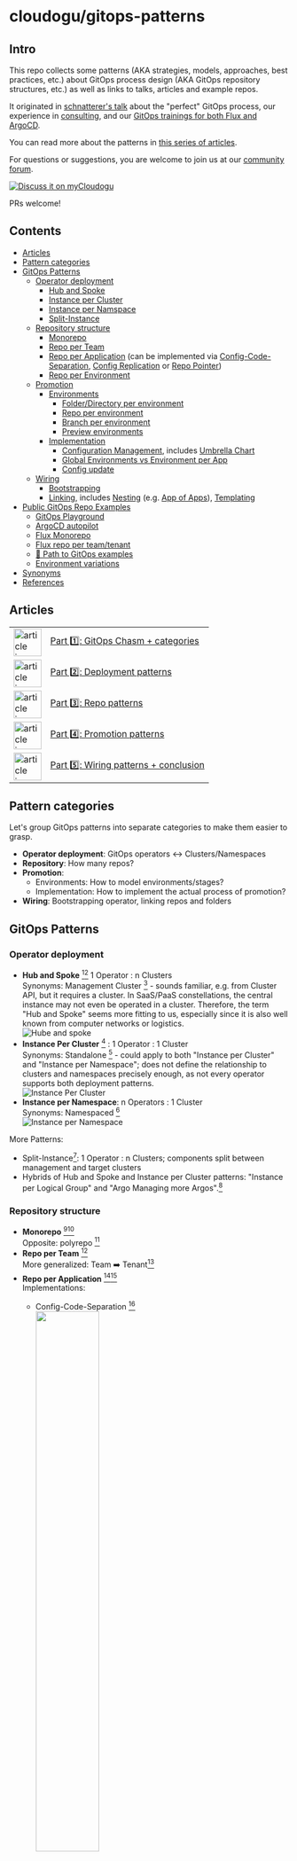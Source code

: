 cloudogu/gitops-patterns
===

## Intro
This repo collects some patterns (AKA strategies, models, approaches, best practices, etc.) about
GitOps process design (AKA GitOps repository structures, etc.) as well as links to talks, articles and example repos.

It originated in [schnatterer's talk](https://cloudogu.github.io/gitops-talks/2023-03-mastering-gitops/#/)
about the "perfect" GitOps process, our experience in [consulting](https://cloudogu.com/en/consulting/?mtm_campaign=gitops-playground&mtm_kwd=consulting&mtm_source=github&mtm_medium=link),
and our [GitOps trainings for both Flux and ArgoCD](https://platform.cloudogu.com/en/trainings/gitops-continuous-operations/?mtm_campaign=gitops-playground&mtm_kwd=training&mtm_source=github&mtm_medium=link).

You can read more about the patterns in [this series of articles](#articles).

For questions or suggestions, you are welcome to join us at our [community forum](https://community.cloudogu.com/c/gitops/23).

[![Discuss it on myCloudogu](https://static.cloudogu.com/static/images/discuss-it.png)](https://community.cloudogu.com/c/gitops/23)

PRs welcome!

## Contents

- [Articles](#articles)
- [Pattern categories](#pattern-categories)
- [GitOps Patterns](#gitops-patterns)
  - [Operator deployment](#operator-deployment)
    - [Hub and Spoke](#hub-and-spoke)
    - [Instance per Cluster](#instance-per-cluster)
    - [Instance per Namspace](#instance-per-namespace)
    - [Split-Instance](#split-instance)
  - [Repository structure](#repository-structure)
    - [Monorepo](#monorepo)
    - [Repo per Team](#repo-per-team)
    - [Repo per Application](#repo-per-app) (can be implemented via [Config-Code-Separation](#config-code-separation), [Config Replication](#config-replication) or 
[Repo Pointer](#repo-pointer))
    - [Repo per Environment](#repo-per-env)
  - [Promotion](#promotion)
    - [Environments](#environments)
      - [Folder/Directory per environment](#folder-per-env)
      - [Repo per environment](#repo-per-env)
      - [Branch per environment](#branch-per-env)
      - [Preview environments](#preview-env)
    - [Implementation](#implementation)
      - [Configuration Management](#config-management), includes [Umbrella Chart](#umbrella-chart)
      - [Global Environments vs Environment per App](#global-vs-env-per-app)
      - [Config update](#config-update)
  - [Wiring](#wiring)
    - [Bootstrapping](#bootstrapping)
    - [Linking](#linking), includes [Nesting](#nesting) (e.g. [App of Apps](#app-of-apps)), [Templating](#templating)
- [Public GitOps Repo Examples](#public-gitops-repo-examples)
  - [GitOps Playground](#gitops-playground)
  - [ArgoCD autopilot](#argocd-autopilot)
  - [Flux Monorepo](#flux-monorepo)
  - [Flux repo per team/tenant](#flux-repo-per-teamtenant)
  - [📕 Path to GitOps examples](#-path-to-gitops-examples)
  - [Environment variations](#environment-variations)
- [Synonyms](#synonyms)
- [References](#references)

## Articles

<table border="0">
   <tr>
     <td><img width="50px" src="https://cloudogu.com/assets/blog/2023/gitops-patterns-1_150x150-5d446b6ca993915cb215d62a735c10d9f11750d5ad38836005191ad863c39c019fe08f781841a17349b9d81e1f71f9199669acce02965e0d27904e06a289e23f.png" alt="article icon"/></td>
     <td><a href="https://cloudogu.com/en/blog/gitops-repository-patterns-part-1-introduction">Part 1️⃣: GitOps Chasm + categories</a></td>
  </tr>
  <tr>
     <td><img width="50px" src="https://cloudogu.com/assets/blog/2023/gitops-patterns-2_150x150-e75f7484d3ac721d49765dc4846909900ee1435a9134eaa900950ccd1bda41154acd087f39900377124e3915819388fe3abcf2fff549f42e050744cf3afc52d6.png" alt="article icon"/></td>
     <td><a href="https://cloudogu.com/en/blog/gitops-repository-patterns-part-2-operator-deployment-patterns">Part 2️⃣: Deployment patterns</a></td>
  </tr>
  <tr>
     <td><img width="50px" src="https://cloudogu.com/assets/blog/2023/gitops-patterns-3_150x150-51786b5ff0561b8ed439b437e3fbab7c9fe127447c87145e8899780c7f360bab333287ac3ed9e099df71a57ec7b1cfeb8dab8c38a6667986b9f3865adda0e945.png" alt="article icon"/></td>
     <td><a href="https://cloudogu.com/en/blog/gitops-repository-patterns-part-3-repository-patterns">Part 3️⃣: Repo patterns</a></td>
  </tr>
  <tr>
    <td><img width="50px" src="https://cloudogu.com/assets/blog/2023/gitops-patterns-4_150x150-f4c1b3e73b2b00f3da6b2219a6d73dc98a0d93e4b5d6e986be820ce1df70900e1446c28c8a77dbb22568ed77871f6eb659091841edb80117162be48c08bfcd7e.png" alt="article icon"/></td>
    <td><a href="https://cloudogu.com/en/blog/gitops-repository-patterns-part-4-promotion-patterns">Part 4️⃣: Promotion patterns</a></td>
  </tr>
  <tr>
    <td><img width="50px" src="https://cloudogu.com/assets/blog/2023/gitops-patterns-5_150x150-bf3aeb38358d09ba8b2f98bb721207e942bbf5e67b9af6f7cc4c70cda8cb9a27707adefe73a3dfe343ba744b91c0bc6e59ace749efaa8dace729be95b75d9a38.png" alt="article icon"/></td>
    <td><a href="https://cloudogu.com/en/blog/gitops-repository-patterns-part-5-wiring-patterns">Part 5️⃣: Wiring patterns + conclusion</a></td>
  </tr>
</table>

## Pattern categories

Let's group GitOps patterns into separate categories to make them easier to grasp.

* **Operator deployment**: GitOps operators ↔ Clusters/Namespaces
* **Repository**: How many repos?
* **Promotion**: 
  * Environments: How to model environments/stages?
  * Implementation: How to implement the actual process of promotion?
* **Wiring**: Bootstrapping operator, linking repos and folders

## GitOps Patterns

### Operator deployment

* **Hub and Spoke** [^1][^2] 1 Operator : n Clusters  <span id="hub-and-spoke"/>    
  Synonyms: Management Cluster [^18] - sounds familiar, e.g. from Cluster API, but it requires a cluster. In SaaS/PaaS constellations, the central instance may not even be operated in a cluster. Therefore, the term "Hub and Spoke" seems more fitting to us, especially since it is also well known from computer networks or logistics.  
  ![Hube and spoke](https://raw.githubusercontent.com/cloudogu/gitops-talks/97053fc/images/deployment-hub-and-spoke.svg)
* **Instance Per Cluster** [^18] : 1 Operator : 1 Cluster <span id="standalone"/> <span id="instance-per-cluster"/>  
  Synonyms: Standalone [^1] - could apply to both "Instance per Cluster" and "Instance per Namespace"; does not define the relationship to clusters and namespaces precisely enough, as not every operator supports both deployment patterns.  
  ![Instance Per Cluster](https://raw.githubusercontent.com/cloudogu/gitops-talks/97053fc/images/deployment-instance-per-cluster.svg)
* **Instance per Namespace**: n Operators : 1 Cluster <span id="namespaced"/> <span id="instance-per-namespace"/>  
  Synonyms: Namespaced [^3]  
  ![Instance per Namespace](https://raw.githubusercontent.com/cloudogu/gitops-talks/97053fc/images/deployment-instance-per-namespace.svg)

More Patterns:
* Split-Instance[^1]: 1 Operator : n Clusters; components split between management and target clusters
* Hybrids of Hub and Spoke and Instance per Cluster patterns: "Instance per Logical Group" and "Argo Managing more Argos".[^18]

### Repository structure

* **Monorepo** [^2][^4] <span id="monorepo"/>  
  Opposite: polyrepo [^2]
* **Repo per Team** [^4] <span id="repo-per-team"/>  
  More generalized: Team ➡️ Tenant[^4]
* **Repo per Application** [^2][^4] <span id="repo-per-app"/>    
  Implementations:
  * Config-Code-Separation [^19] <span id="config-code-separation"/>  
    <img width=50% src="https://www.plantuml.com/plantuml/proxy?src=https://raw.githubusercontent.com/cloudogu/gitops-talks/b167701/docs/image-sources/gitops-with-app-repo-manual.puml&fmt=svg">
  * Config replication [^3]  <span id="config-replication"/>  
    <img width=50% src="https://www.plantuml.com/plantuml/proxy?src=https://raw.githubusercontent.com/cloudogu/gitops-talks/main/docs/image-sources/gitops-with-app-repo-ci-git.puml&fmt=svg">
  * Repo pointer [^6][^3]  <span id="repo-pointer"/>  
    <img width=50% src="https://www.plantuml.com/plantuml/proxy?src=https://raw.githubusercontent.com/cloudogu/gitops-talks/main/docs/image-sources/gitops-with-app-repo-pointer.puml&fmt=svg">
* **Repo per environment** [^4] <span id="repo-per-env"/>  
  Synonym: Environment per repository[^5], Repo per Stage


### Promotion

We understand the term "promotion" as the process of deploying applications to different environments.  
Sometimes, the term "promotion" is prefixed with other words: [Release](https://codefresh.io/blog/how-to-model-your-gitops-environments-and-promote-releases-between-them/)/[Application](https://kubernetes.io/docs/tutorials/kubernetes-basics/update/update-intro)/[Environment](https://github.com/kostis-codefresh/gitops-environment-promotion)/[Workload](https://www.weave.works/blog/kubernetes-workload-promotion-in-gitops-cd-pipelines)/[Change](https://twitter.com/argoproj/status/1642527308450873345).

For promotion, we see different sets of patterns: 
* one regarding the modelling of environments and
* one regarding the implementation of the actual process of promotion.

#### Environments

* **Folder/Directory per environment** <span id="folder-per-env"/>  
  Synonym: Environment per folder [^5]
* **Repo per environment** [^4]  <span id="repo-per-env"/>  
  Synonym: Environment per repo [^5]
* **Branch per environment**  <span id="branch-per-env"/>  
  Synonym: Environment per branch [^5]  
  Often discouraged [^6] or declared an anti-pattern[^7][^14], but can work [^13].
* **Preview environments** [^9] [^10] [^11] <span id="preview-env"/>  
  Synonyms: ephemeral, dynamic, pull request[^8], test, temporary[^9]  
  Beyond the GitOps world also known as "Preview Deployments"[^15] and "Deploy Previews"[^16]

#### Implementation

* **Configuration Management** <span id="config-management"/>  
  Synonyms: Templating, Patching, Overlay, Rendering
  * Plain kustomize (`kustomization.yaml`) - "operator-agnostic" (works for Argo CD and Flux)
  * Helm
    * via CRD such as `HelmRelease` (Flux) or `Application` (ArgoCD)
    * via Umbrella Chart[^12] <span id="umbrella-chart"/>
    * via `helm template` on CI server
* **Global Environments** vs **Environment per App**[^3]  <span id="global-vs-env-per-app"/>  
  ![Global Envs](https://raw.githubusercontent.com/cloudogu/gitops-talks/97053fc/images/global-environments.svg)
  ![Env per app](https://raw.githubusercontent.com/cloudogu/gitops-talks/97053fc/images/environment-per-app.svg)
* **Config update** <span id="config-update"/>  
  Who updates image (version) in GitOps repo, creates branch and PR?
  * Manual: Human pushes branch and create PR 🥵
  * CI Server: Build job pushes branch, creates PR  
    <img width=50% src="https://www.plantuml.com/plantuml/proxy?src=https://raw.githubusercontent.com/cloudogu/gitops-talks/main/docs/image-sources/gitops-with-app-repo-ci-git.puml&fmt=svg">  
  * Image Updater: Operator pushes branch, create PR manually  
    <img width=50% src="https://www.plantuml.com/plantuml/proxy?src=https://raw.githubusercontent.com/cloudogu/gitops-talks/main/docs/image-sources/gitops-with-image-updater.puml&fmt=svg">
  * Dependency Bot: Bot pushes branch, creates PR  
    <img width=50% src="https://www.plantuml.com/plantuml/proxy?src=https://raw.githubusercontent.com/cloudogu/gitops-talks/main/docs/image-sources/gitops-with-renovate.puml&fmt=svg">

### Wiring

* **Bootstrapping** <span id="bootstrapping"/>,
  e.g. using `kubectl` or operator-specific CLI such as `flux` or `argocd-autopilot`
* **Linking** <span id="linking"/>
  e.g. using Operator-specific CRDs such as `Kustomization` (Flux) or `Application` (ArgoCD)
  * **Nesting**, e.g. App of Apps pattern [^17] (ArgoCD) <span id="nesting"/> <span id="app-of-apps"/>
  * **Templating**, e.g. implemented using `ApplicationSets` <span id="templating"/>

## Public GitOps Repo Examples

See also [^3].


### GitOps Playground
[cloudogu/gitops-playground](https://github.com/cloudogu/gitops-playground)

* **Repo pattern**: Per team mixed with per app
* **Operator pattern**: Instance per Cluster (Hub and Spoke also possible)
* **Operator**: ArgoCD (Flux)
* Boostrapping: `Helm`, `kubectl`
* Linking: ArgoCD `Application`
* **Features**:
  * Env per app Pattern
  * Operate ArgoCD with GitOps
  * Config Update via CI server
  * Mixed repo patterns
  * ArgoCD **and** Flux examples

![](https://raw.githubusercontent.com/cloudogu/gitops-talks/97053fc/docs/image-sources/repo-examples/2.svg)


### ArgoCD autopilot

[argoproj-labs/argocd-autopilot](https://github.com/argoproj-labs/argocd-autopilot)

* **Repo pattern**: Monorepo
* **Operator pattern**: Instance per Cluster / Hub and Spoke
* **Operator**: ArgoCD
* **Boostrapping**: `argocd-autopilot`
* Linking: `kustomization.yaml`, ArgoCD `Application`, `ApplicationSet`
* Features:
  * Operate ArgoCD with GitOps
  * In the future: a lot more automation
    and YAML creation

![](https://raw.githubusercontent.com/cloudogu/gitops-talks/97053fc/docs/image-sources/repo-examples/3.svg)


### Flux Monorepo

[fluxcd/flux2-kustomize-helm-example](https://github.com/fluxcd/flux2-kustomize-helm-example)

* **Repo pattern**: Monorepo
* **Operator pattern**: Instance per Cluster
* **Operator**: Flux
* **Boostrapping**: `flux` CLI
* **Linking**: `kustomization.yaml`, Flux `Kustomization`
* **Features**: cross-cutting infra

![](https://raw.githubusercontent.com/cloudogu/gitops-talks/97053fc/docs/image-sources/repo-examples/4.svg)


### Flux repo per team/tenant

[fluxcd/flux2-multi-tenancy](https://github.com/fluxcd/flux2-multi-tenancy)

* **Repo pattern**: Repo per team/tenant
* **Operator pattern**: Instance per Cluster
* **Operator**: Flux
* **Boostrapping**: `flux` CLI
* **Linking**: `kustomization.yaml`, Flux `Kustomization`
* **Features**: cross-cutting infra

![](https://raw.githubusercontent.com/cloudogu/gitops-talks/97053fc/docs/image-sources/repo-examples/5.svg)


### 📕 Path to GitOps examples

[christianh814/example-kubernetes-go-repo](https://github.com/christianh814/example-kubernetes-go-repo)

[christianh814/example-kubernetes-goflux-repo](https://github.com/christianh814/example-kubernetes-goflux-repo/)

[christianh814/example-openshift-go-repo](https://github.com/christianh814/example-openshift-go-repo)

* **Repo pattern**: Monorepo
* **Operator pattern**: Instance per Cluster
* **Operator**: [ArgoCD] [flux]
* **Boostrapping**: kubectl
* **Linking**: `kustomization.yaml`,
  * ArgoCD `Application`, `ApplicationSet` /
  * Flux  `Kustomization`
* **Features**:
  * Cross-cutting infra and app(s)
  * ArgoCD **and** Flux examples

![](https://raw.githubusercontent.com/cloudogu/gitops-talks/97053fc/docs/image-sources/repo-examples/6.svg)


### Environment variations

[kostis-codefresh/gitops-environment-promotion](https://github.com/kostis-codefresh/gitops-environment-promotion)

* Operator: ArgoCD  (Flux)
* Features:
  * Env variants for a single app
  * Promotion "via cp"

![](https://raw.githubusercontent.com/cloudogu/gitops-talks/97053fc/docs/image-sources/repo-examples/7.svg)

## Synonyms

* Patterns ≈ strategies, models, approaches, best practices, standards
* GitOps process design ≈ GitOps repository structures,
* GitOps Operator ≈ GitOps controller
* Config Repo = GitOps repo, Infra repo, Payload repo  
  ![Config repo example](https://raw.githubusercontent.com/cloudogu/gitops-talks/97053fc/images/gitops-repo-example.svg)
* App repo = Source code repo, Source repo  
  ![App repo example](https://raw.githubusercontent.com/cloudogu/gitops-talks/97053fc/images/app-repo-example.svg)
* Environment = Stage
* Folder = Directory
* Templating ≈ Templating, Patching, Overlay, Rendering, Bundling, Packaging?


## References

[^1]: Article [A Comprehensive Overview of Argo CD Architectures – 2023](https://codefresh.io/blog/a-comprehensive-overview-of-argo-cd-architectures-2023/) by Dan Garfield  
[^2]: Article/Book [How to set up your GitOps directory structure](https://developers.redhat.com/articles/2022/09/07/how-set-your-gitops-directory-structure) by Christian Hernandez  
[^3]: Slides [The perfect GitOps process: repos, folders, stages, patterns](https://cloudogu.github.io/gitops-talks/2023-03-mastering-gitops/#/) by Johannes Schnatterer  
[^4]: Documentation [Flux | Ways of structuring your repositories](https://fluxcd.io/flux/guides/repository-structure/)  
[^5]: Lesson [GitOps at Scale Lesson series - Git repository strategies](https://learning.codefresh.io/path-player?courseid=gitops-scale&unit=gitops-scale_63a08184b7f67Unit) by Codefresh (paywalled)  
[^6]: Talk [GitOps: Core Concepts & Ways of Structuring Your Repos](https://www.youtube.com/watch?v=vLNZA_2Na_s) by Pinky Ravi and Scott Rigby  
[^7]: Article [Stop Using Branches for Deploying to Different GitOps Environments](https://codefresh.io/blog/how-to-model-your-gitops-environments-and-promote-releases-between-them/) by Kostis Kapelonis  
[^8]: Video [Environments Based On Pull Requests (PRs): Using Argo CD To Apply GitOps Principles On Previews](https://www.youtube.com/watch?v=cpAaI8p4R60) by Viktor Farcic  
[^9]: Article [Creating Temporary Preview Environments Based On Pull Requests With Argo CD And Codefresh](https://codefresh.io/blog/creating-temporary-preview-environments-based-pull-requests-argo-cd-codefresh/) by Codefresh  
[^10]: Talk [GitOps Con Europe - Implementing Preview Environments with GitOps in Kubernetes ](https://www.youtube.com/watch?v=QNAiIJRIVWA&t=202s) by  François Le Pape, Remazing  
[^11]: Talk [Preview Environments with ArgoCD](https://www.youtube.com/watch?v=7ahiwZuiCBM) by Brandon Phillips  
[^12]: Documentation [Helm | Chart Development Tips and Tricks](https://github.com/helm/helm-www/blob/d2543/content/en/docs/howto/charts_tips_and_tricks.md#complex-charts-with-many-dependencies)  
[^13]: Article [Monitoring and Hardening the GitOps Delivery Pipeline with Flux](https://medium.com/mediamarktsaturn-tech-blog/monitoring-and-hardening-the-gitops-delivery-pipeline-with-flux-a226bdef0351) by Florian Heubeck  
[^14]: Article [Git best practices: Workflows for GitOps deployments ](https://developers.redhat.com/articles/2022/07/20/git-workflows-best-practices-gitops-deployments) by Christian Hernandez  
[^15]: Documentation [Vercel: Preview Deployments](https://vercel.com/docs/concepts/deployments/preview-deployments)  
[^16]: Documentation [Netlify: Deploy Previews](https://docs.netlify.com/site-deploys/deploy-previews/)  
[^17]: Documentation [ArgoCD: Cluster Bootstrapping - App Of Apps Pattern](https://github.com/argoproj/argo-cd/blob/v2.8.4/docs/operator-manual/cluster-bootstrapping.md#app-of-apps-pattern)  
[^18]: Talk  [Control Plane, Service, or Both? – Argo CD Multi-Cluster Architectures - Nicholas Morey, Akuity](https://www.youtube.com/watch?v=vyaZv4yM3_o), Article [How many do you need? - Argo CD Architectures Explained](https://akuity.io/blog/argo-cd-architectures-explained/) by Nicholas Morey  
[^19]: Documentation [Argo CD: Best Practices](https://github.com/argoproj/argo-cd/blob/v2.8.4/docs/user-guide/best_practices.md#separating-config-vs-source-code-repositories)  